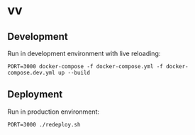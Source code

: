 # vv

## Development

Run in development environment with live reloading:

```
PORT=3000 docker-compose -f docker-compose.yml -f docker-compose.dev.yml up --build
```

## Deployment

Run in production environment:
```
PORT=3000 ./redeploy.sh
```